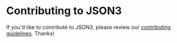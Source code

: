 # Contributing to JSON3

If you'd like to contribute to JSON3, please review our [contributing guidelines](https://bestiejs.github.io/json3/#section_5). Thanks!
